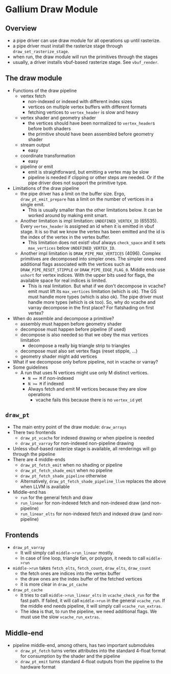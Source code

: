 Gallium Draw Module
===================

## Overview

* a pipe driver can use draw module for all operations up until rasterize.
* a pipe driver must install the rasterize stage through
  `draw_set_rasterize_stage`.
* when run, the draw module will run the primitives through the stages
* usually, a driver installs vbuf-based rasterize stage.  See `vbuf_render`.

## The draw module

* Functions of the draw pipeline
  * vertex fetch
    * non-indexed or indexed with different index sizes
    * vertices on multiple vertex buffers with different formats
    * fetching vertices to `vertex_header` is slow and heavy
  * vertex shader and geometry shader
    * the vertices should have been normalized to `vertex_header`s before both
      shaders
    * the primitive should have been assembled before geometry shader
  * stream output
    * easy
  * coordinate transformation
    * easy
  * pipeline or emit
    * emit is straightforward, but emitting a vertex may be slow
    * pipeline is needed if clipping or other steps are needed.  Or if the pipe
      driver does not support the primitive type.
* Limitations of the draw pipeline
  * the pipe driver has a limit on the buffer size.  Ergo,
    `draw_pt_emit_prepare` has a limit on the number of vertices in a single
    emit.
    * This is usually smaller than the other limitations below.  It can be
      worked around by making emit smart.
  * Another limitation is impl limitation: `UNDEFINED_VERTEX_ID` (65535).  Every
    `vertex_header` is assigned an id when it is emitted in vbuf stage.  It is
    so that we know the vertex has been emitted and the id is the index of the
    vertex in the vertex buffer.
    * This limitation does not exist!  vbuf always `check_space` and it sets
    `max_vertices` below `UNDEFINED_VERTEX_ID`.
  * Another impl limitation is  `DRAW_PIPE_MAX_VERTICES` (4096).  Complex
    primitives are decomposed into simpler ones.  The simpler ones need
    additional flags associated with the vertices such as
    `DRAW_PIPE_RESET_STIPPLE` or `DRAW_PIPE_EDGE_FLAG_0`.  Middle ends use
    `ushort` for vertex indices.  With the upper bits used for flags, the
    available space for real indices is limited.
    * This is real limitation.  But what if we don't decompose in vcache?  emit
      must lift its `max_vertices` limitation (which is ok).  The GS must handle
      more types (which is also ok).  The pipe driver must handle more types
      (which is ok too).  So, why do vcache and varray decompose in the first
      place?  For flatshading on first vertex?
* When do assemble and decompose a primitive?
  * assembly must happen before geometry shader
  * decompose must happen before pipeline (if used)
  * decompose is also needed so that we obey the max vertices limitation
    * decompose a really big triangle strip to triangles
  * decompose must also set vertex flags (reset stipple, ...)
  * geometry shader might add vertices
* What if we decompose only before pipeline, not in vcache or varray?
* Some guidelines
  * A run that uses N vertices might use only M distinct vertices.
    * `N == M` if non-indexed
    * `N >= M` if indexed
    * Always fetch and emit M vertices because they are slow operations
      * vcache fails this because there is no `vertex_id` yet

## `draw_pt`

* The main entry point of the draw module: `draw_arrays`
* There two frontends
  * `draw_pt_vcache` for indexed drawing or when pipeline is needed
  * `draw_pt_varray` for non-indexed non-pipeline drawing
* Unless vbuf-based rasterize stage is available, all renderings will go through
  the pipeline
* There are 4 middle-ends
  * `draw_pt_fetch_emit` when no shading or pipeline
  * `draw_pt_fetch_shade_emit` when no pipeline
  * `draw_pt_fetch_shade_pipeline` otherwise
  * Alternatively, `draw_pt_fetch_shade_pipeline_llvm` replaces the above when
    LLVM is available
* Middle-end has
  * `run` for the general fetch and draw
  * `run_linear` for non-indexed fetch and non-indexed draw (and non-pipeline)
  * `run_linear_elts` for non-indexed fetch and indexed draw (and non-pipeline)

## Frontends

* `draw_pt_varray`
  * It will simply call `middle->run_linear` mostly.
  * In case of line loop, triangle fan, or polygon, it needs to call
    `middle->run`
* `middle->run` takes `fetch_elts`, `fetch_count`, `draw_elts`, `draw_count`
  * the fetch ones are indices into the vertex buffer
  * the draw ones are the index buffer of the fetched vertices
  * it is more clear in `draw_pt_cache`
* `draw_pt_cache`
  * It tries to call `middle->run_linear_elts` in `vcache_check_run` for the
    fast path.  If failed, it will call `middle->run` in the general
    `vcache_run`.  If the middle end needs pipeline, it will simply call
    `vcache_run_extras`.
  * The idea is that, to run the pipeline, we need additional flags.  We must
    use the slow `vcache_run_extras`.

## Middle-end

* pipeline middle-end, among others, has two important submodules
  * `draw_pt_fetch` turns vertex attributes into the standard 4-float format for
    consumption by the shader and the pipeline
  * `draw_pt_emit` turns standard 4-float outputs from the pipeline to the
    hardware format

